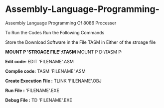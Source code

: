 # Assembly-Language-Programming-
Assembly Language Programming Of 8086 Processer

To Run the Codes Run the Following Commands

Store the Download Software in the File TASM  in Either of the stroage file 

**MOUNT P 'STROAGE FILE':\TASM** 
MOUNT P D:\TASM
P:
        
**Edit code:**  EDIT 'FILENAME'.ASM
    
**Complie code:** TASM 'FILENAME'.ASM
    
**Create Execution File :** TLINK 'FILENAME'.OBJ
    
**Run File :** 'FILENAME'.EXE

**Debug File :** TD 'FILENAME'.EXE
    
    
